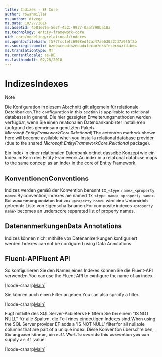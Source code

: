 ```yaml
---
title: Indizes - EF Core
author: rowanmiller
ms.author: divega
ms.date: 10/27/2016
ms.assetid: 4581e7ba-5e7f-452c-9937-0aaf790ba10a
ms.technology: entity-framework-core
uid: core/modeling/relational/indexes
ms.openlocfilehash: f577fccfefc6908edf2ac47ae630323d7a9f5f2b
ms.sourcegitcommit: b2d94cebdc32edad4fecb07e53fece66437d1b04
ms.translationtype: MT
ms.contentlocale: de-DE
ms.lasthandoff: 02/28/2018
---
```

# <a name="indexes"></a><span data-ttu-id="4501e-102">Indizes</span><span class="sxs-lookup"><span data-stu-id="4501e-102">Indexes</span></span>

> [!NOTE]  
> <span data-ttu-id="4501e-103">Die Konfiguration in diesem Abschnitt gilt allgemein für relationale Datenbanken.</span><span class="sxs-lookup"><span data-stu-id="4501e-103">The configuration in this section is applicable to relational databases in general.</span></span> <span data-ttu-id="4501e-104">Die hier gezeigten Erweiterungsmethoden werden verfügbar, wenn Sie einen relationalen Datenbankanbieter installieren (aufgrund des gemeinsam genutzten Pakets *Microsoft.EntityFrameworkCore.Relational*).</span><span class="sxs-lookup"><span data-stu-id="4501e-104">The extension methods shown here will become available when you install a relational database provider (due to the shared *Microsoft.EntityFrameworkCore.Relational* package).</span></span>

<span data-ttu-id="4501e-105">Ein Index in einer relationalen Datenbank ordnet dasselbe Konzept wie ein Index im Kern des Entity Framework.</span><span class="sxs-lookup"><span data-stu-id="4501e-105">An index in a relational database maps to the same concept as an index in the core of Entity Framework.</span></span>

## <a name="conventions"></a><span data-ttu-id="4501e-106">Konventionen</span><span class="sxs-lookup"><span data-stu-id="4501e-106">Conventions</span></span>

<span data-ttu-id="4501e-107">Indizes werden gemäß der Konvention benannt `IX_<type name>_<property name>`.</span><span class="sxs-lookup"><span data-stu-id="4501e-107">By convention, indexes are named `IX_<type name>_<property name>`.</span></span> <span data-ttu-id="4501e-108">Bei zusammengesetzten Indizes `<property name>` wird eine Unterstrich getrennte Liste von Eigenschaftsnamen.</span><span class="sxs-lookup"><span data-stu-id="4501e-108">For composite indexes `<property name>` becomes an underscore separated list of property names.</span></span>

## <a name="data-annotations"></a><span data-ttu-id="4501e-109">Datenanmerkungen</span><span class="sxs-lookup"><span data-stu-id="4501e-109">Data Annotations</span></span>

<span data-ttu-id="4501e-110">Indizes können nicht mithilfe von Datenanmerkungen konfiguriert werden.</span><span class="sxs-lookup"><span data-stu-id="4501e-110">Indexes can not be configured using Data Annotations.</span></span>

## <a name="fluent-api"></a><span data-ttu-id="4501e-111">Fluent-API</span><span class="sxs-lookup"><span data-stu-id="4501e-111">Fluent API</span></span>

<span data-ttu-id="4501e-112">So konfigurieren Sie den Namen eines Indexes können Sie die Fluent-API verwenden.</span><span class="sxs-lookup"><span data-stu-id="4501e-112">You can use the Fluent API to configure the name of an index.</span></span>

[!code-csharp[Main](../../../../samples/core/Modeling/FluentAPI/Samples/Relational/IndexName.cs?name=Model&highlight=9)]

<span data-ttu-id="4501e-113">Sie können auch einen Filter angeben.</span><span class="sxs-lookup"><span data-stu-id="4501e-113">You can also specify a filter.</span></span>

[!code-csharp[Main](../../../../samples/core/Modeling/FluentAPI/Samples/Relational/IndexFilter.cs?name=Model&highlight=9)]

<span data-ttu-id="4501e-114">Fügt mithilfe des SQL Server-Anbieters EF filtern Sie bei einem "IS NOT NULL" für alle Spalten, die Teil eines eindeutigen Indexes sind.</span><span class="sxs-lookup"><span data-stu-id="4501e-114">When using the SQL Server provider EF adds a 'IS NOT NULL' filter for all nullable columns that are part of a unique index.</span></span> <span data-ttu-id="4501e-115">Diese Konvention überschreiben, Sie angeben können, ein `null` Wert.</span><span class="sxs-lookup"><span data-stu-id="4501e-115">To override this convention you can supply a `null` value.</span></span>

[!code-csharp[Main](../../../../samples/core/Modeling/FluentAPI/Samples/Relational/IndexNoFilter.cs?name=Model&highlight=10)]
